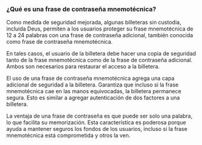 ### ¿Qué es una frase de contraseña mnemotécnica?

Como medida de seguridad mejorada, algunas billeteras sin custodia, incluida Deus, permiten a los usuarios proteger su frase mnemotécnica de 12 a 24 palabras con una frase de contraseña adicional, también conocida como frase de contraseña mnemotécnica.

En tales casos, el usuario de la billetera debe hacer una copia de seguridad tanto de la frase mnemotécnica como de la frase de contraseña adicional. Ambos son necesarios para restaurar el acceso a la billetera.

El uso de una frase de contraseña mnemotécnica agrega una capa adicional de seguridad a la billetera. Garantiza que incluso si la frase mnemotécnica cae en las manos equivocadas, la billetera permanece segura. Esto es similar a agregar autenticación de dos factores a una billetera.

La ventaja de una frase de contraseña es que puede ser solo una palabra, lo que facilita su memorización. Esta característica es poderosa porque ayuda a mantener seguros los fondos de los usuarios, incluso si la frase mnemotécnica está comprometida y otros la ven.